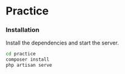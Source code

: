 # Practice
### Installation
Install the dependencies and start the server.

```sh
cd practice
composer install
php artisan serve
```